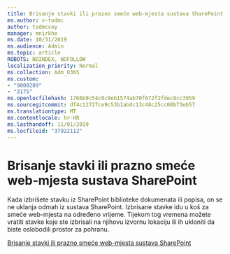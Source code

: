 ```yaml
---
title: Brisanje stavki ili prazno smeće web-mjesta sustava SharePoint
ms.author: v-todmc
author: todmccoy
manager: mnirkhe
ms.date: 10/31/2019
ms.audience: Admin
ms.topic: article
ROBOTS: NOINDEX, NOFOLLOW
localization_priority: Normal
ms.collection: Adm_O365
ms.custom:
- "9000209"
- "3175"
ms.openlocfilehash: 1766b9c54c0c9eb1574ab70f672f2fdec8cc3959
ms.sourcegitcommit: df4c12727ce9c53b1abdc13c48c25cc00b73eb57
ms.translationtype: MT
ms.contentlocale: hr-HR
ms.lasthandoff: 11/01/2019
ms.locfileid: "37922112"
---
```

# <a name="delete-items-or-empty-the-recycle-bin-of-a-sharepoint-site"></a>Brisanje stavki ili prazno smeće web-mjesta sustava SharePoint 

Kada izbrišete stavku iz SharePoint biblioteke dokumenata ili popisa, on se ne uklanja odmah iz sustava SharePoint. Izbrisane stavke idu u koš za smeće web-mjesta na određeno vrijeme. Tijekom tog vremena možete vratiti stavke koje ste izbrisali na njihovu izvornu lokaciju ili ih ukloniti da biste oslobodili prostor za pohranu.

[Brisanje stavki ili prazno smeće web-mjesta sustava SharePoint](https://support.office.com/article/delete-items-or-empty-the-recycle-bin-of-a-sharepoint-site-2e713599-d13e-40d6-96dc-66f0a366f74e?ui=en-US&rs=en-US&ad=US#ID0EAADAAA=Online)
